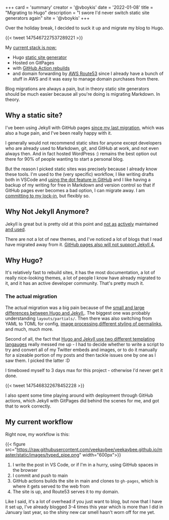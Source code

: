 +++
card = 'summary'
creator = '@vboykis'
date = '2022-01-08'
title = "Migrating to Hugo"
description = "I swore I'd never switch static site generators again"
site = '@vboykis'
+++

Over the holiday break, I decided to suck it up and migrate my blog to Hugo. 

{{< tweet 1475467227537289221 >}}

My [current stack is now:](https://github.com/veekaybee/veekaybee.github.io) 

+ Hugo [static site generator](https://gohugo.io/)
+ Hosted on GitPages
+ with [GitHub Action rebuilds](https://github.com/veekaybee/veekaybee.github.io/blob/main/.github/workflows/gh-pages.yml)
+ and domain forwarding by [AWS Route53](https://aws.amazon.com/route53/) since I already have a bunch of stuff in AWS and it was easy to manage domain purchases from there.

Blog migrations are always a pain, but in theory static site generators should be much easier because all you're doing is migrating Markdown. In theory. 

## Why a static site? 

I've been using Jekyll with GitHub pages [since my last migration](https://vickiboykis.com/2015/05/30/man-do-static-sites-suck./), which was also a huge pain, and I've been really happy with it. 

I generally would not recommend static sites for anyone except developers who are already used to Markdown, git, and GitHub at work, and not even always then. And in fact hosted WordPress :) remains the best option out there for 90% of people wanting to start a personal blog. 

But the reason I picked static sites was precisely because I already know these tools. I'm used to the (very specific) workflow, I like writing drafts both in VSCode and [using the dot feature in GitHub](https://www.youtube.com/watch?v=ywUZOOzLX3c) and I like having a backup of my writing for free in Markdown and version control so that if GitHub pages ever becomes a bad option, I can migrate away. I am [committing to my lock-in](https://vickiboykis.com/2019/02/10/commit-to-your-lock-in/), but flexibly so. 


## Why Not Jekyll Anymore?

Jekyll is great but is pretty old at this point and [not as](https://www.reddit.com/r/Jekyll/comments/aak8qx/all_the_jekyll_theme_sites_are_no_longer/) [actively](https://jekyllrb.com/news/2018/04/19/development-update/) maintained [and used](https://star-history.com/#jekyll/jekyll&gohugoio/hugo). 

There are not a lot of new themes, and I've noticed a lot of blogs that I read have migrated away from it. [GitHub pages also will not support Jekyll 4.](https://github.com/github/pages-gem/issues/651#issuecomment-581069671)


## Why Hugo? 

It's relatively fast to rebuild sites, it has the most documentation, a lot of really nice-looking themes, a lot of people I know have already migrated to it, and it has an active developer community. That's pretty much it. 

 ### The actual migration

 The actual migration was a big pain because of the [small and large differences between Hugo and Jekyll.](https://www.freecodecamp.org/news/hugo-vs-jekyll-battle-of-static-site-generator-themes/). The biggest one was probably understanding `layouts/partials/`. Then there was also switching from YAML to TOML for config, [image processing](https://gohugo.io/content-management/image-processing/),[different styling of permalinks](https://discourse.gohugo.io/t/emulating-jekyll-permalinks/13891), and much, much more. 

 Second of all, the fact that [Hugo and Jekyll use two different templating langauges](https://chenhuijing.com/blog/migrating-from-jekyll-to-hugo/#%F0%9F%96%8C) really messed me up - I had to decide whether to write a script to try and convert all of my Twitter embeds and images, or to do it manually for a sizeable portion of my posts and then tackle issues one by one as I saw them. I picked the latter :D 

 I timeboxed myself to 3 days max for this project - otherwise I'd never get it done. 

 {{< tweet 1475468322678452228 >}}

I also spent some time playing around with deployment through GitHub actions, which Jekyll with GitPages did behind the scenes for me, and got that to work correctly. 


 ## My current workflow 

Right now,  my workflow is this: 

{{< figure src="https://raw.githubusercontent.com/veekaybee/veekaybee.github.io/master/static/images/typed_pipe.png" width="600px">}}

1. I write the post in VS Code, or if I'm in a hurry, using GitHub spaces in the browser
2. I commit and push to main
3. GitHub actions builds the site in main and clones to `gh-pages`, which is where it gets served to the web from
4. The site is up, and Route53 serves it to my domain. 

Like I said, it's a lot of overhead if you just want to blog, but now that I have it set up, I've already blogged 3-4 times this year which is more than I did in January last year, so the shiny new car smell hasn't worn off for me yet. 